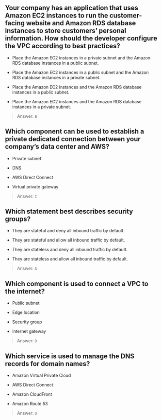## Your company has an application that uses Amazon EC2 instances to run the customer-facing website and Amazon RDS database instances to store customers’ personal information. How should the developer configure the VPC according to best practices?

- Place the Amazon EC2 instances in a private subnet and the Amazon RDS database instances in a public subnet.

- Place the Amazon EC2 instances in a public subnet and the Amazon RDS database instances in a private subnet.

- Place the Amazon EC2 instances and the Amazon RDS database instances in a public subnet.

- Place the Amazon EC2 instances and the Amazon RDS database instances in a private subnet.

> Answer: `B`


## Which component can be used to establish a private dedicated connection between your company’s data center and AWS?

- Private subnet

- DNS

- AWS Direct Connect

- Virtual private gateway

> Answer: `C`



## Which statement best describes security groups?

- They are stateful and deny all inbound traffic by default.

- They are stateful and allow all inbound traffic by default.

- They are stateless and deny all inbound traffic by default.

- They are stateless and allow all inbound traffic by default.

> Answer: `A`



## Which component is used to connect a VPC to the internet?

- Public subnet

- Edge location

- Security group

- Internet gateway

> Answer: `D`



## Which service is used to manage the DNS records for domain names?

- Amazon Virtual Private Cloud

- AWS Direct Connect

- Amazon CloudFront

- Amazon Route 53

> Answer: `D`
